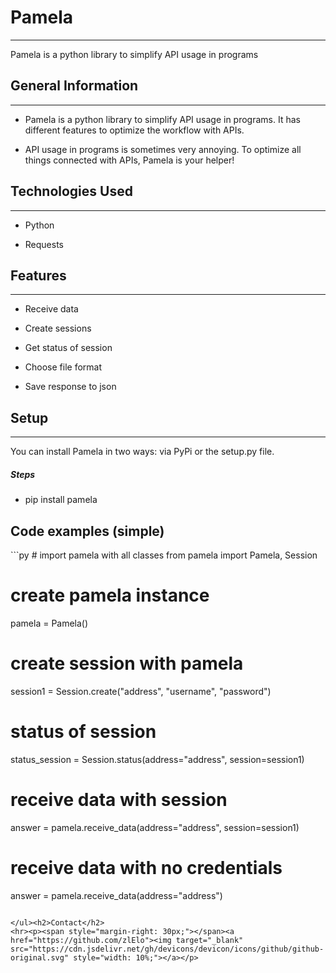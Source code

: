<h1>Pamela</h1>
<hr><p>Pamela is a python library to simplify API usage in programs</p><h2>General Information</h2>
<hr><ul>
<li>Pamela is a python library to simplify API usage in programs. It has different features to optimize the workflow with APIs.</li>
</ul><ul>
<li>API usage in programs is sometimes very annoying. To optimize all things connected with APIs, Pamela is your helper!</li>
</ul><h2>Technologies Used</h2>
<hr><ul>
<li>Python</li>
</ul><ul>
<li>Requests</li>
</ul><h2>Features</h2>
<hr><ul>
<li>Receive data</li>
</ul><ul>
<li>Create sessions</li>
</ul><ul>
<li>Get status of session</li>
</ul><ul>
<li>Choose file format</li>
</ul><ul>
<li>Save response to json</li>
</ul><h2>Setup</h2>
<hr><p>You can install Pamela in two ways: via PyPi or the setup.py file.</p><h5>Steps</h5><ul>
<li>pip install pamela</li>
</ul><h2>Code examples (simple)</h2>
```py
# import pamela with all classes
from pamela import Pamela, Session

# create pamela instance
pamela = Pamela()

# create session with pamela
session1 = Session.create("address", "username", "password")

# status of session
status_session = Session.status(address="address", session=session1)

# receive data with session
answer = pamela.receive_data(address="address", session=session1)

# receive data with no credentials
answer = pamela.receive_data(address="address")
```

</ul><h2>Contact</h2>
<hr><p><span style="margin-right: 30px;"></span><a href="https://github.com/zlElo"><img target="_blank" src="https://cdn.jsdelivr.net/gh/devicons/devicon/icons/github/github-original.svg" style="width: 10%;"></a></p>
